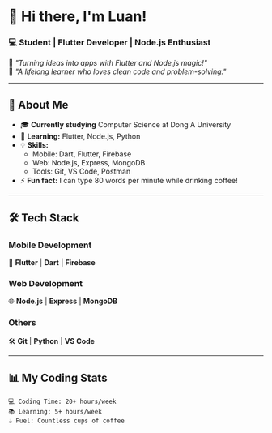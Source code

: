 # 👋 Hi there, I'm Luan!

### 💻 Student | Flutter Developer | Node.js Enthusiast

🔹 *"Turning ideas into apps with Flutter and Node.js magic!"*  
🔹 *"A lifelong learner who loves clean code and problem-solving."*  

---

## 🚀 About Me

- 🎓 **Currently studying** Computer Science at Dong A University  
- 🌱 **Learning:** Flutter, Node.js, Python  
- 💡 **Skills:**  
  - Mobile: Dart, Flutter, Firebase  
  - Web: Node.js, Express, MongoDB  
  - Tools: Git, VS Code, Postman  
- ⚡ **Fun fact:** I can type 80 words per minute while drinking coffee!  

---

## 🛠 Tech Stack

### Mobile Development  
📱 **Flutter** | **Dart** | **Firebase**  

### Web Development  
🌐 **Node.js** | **Express** | **MongoDB**  

### Others  
🛠 **Git** | **Python** | **VS Code**  

---

## 📊 My Coding Stats

```text
💻 Coding Time: 20+ hours/week  
📚 Learning: 5+ hours/week  
☕ Fuel: Countless cups of coffee  
